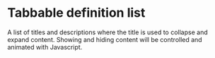# Tabbable definition list

A list of titles and descriptions where the title is used to collapse and expand content.
Showing and hiding content will be controlled and animated with Javascript.
